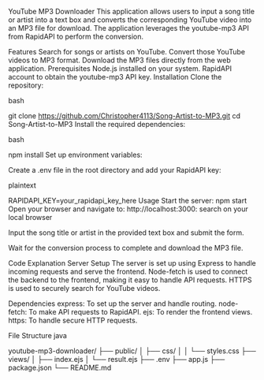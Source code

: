 YouTube MP3 Downloader
This application allows users to input a song title or artist into a text box and converts the corresponding YouTube video into an MP3 file for download. The application leverages the youtube-mp3 API from RapidAPI to perform the conversion.

Features
Search for songs or artists on YouTube.
Convert  those YouTube videos to MP3 format.
Download the MP3 files directly from the web application.
Prerequisites
Node.js installed on your system.
RapidAPI account to obtain the youtube-mp3 API key.
Installation
Clone the repository:

bash

git clone https://github.com/Christopher4113/Song-Artist-to-MP3.git
cd Song-Artist-to-MP3
Install the required dependencies:

bash

npm install
Set up environment variables:

Create a .env file in the root directory and add your RapidAPI key:

plaintext

RAPIDAPI_KEY=your_rapidapi_key_here
Usage
Start the server:
npm start
Open your browser and navigate to:
http://localhost:3000: search on your local browser

Input the song title or artist in the provided text box and submit the form.

Wait for the conversion process to complete and download the MP3 file.

Code Explanation
Server Setup
The server is set up using Express to handle incoming requests and serve the frontend. Node-fetch is used to connect the backend to the frontend, making it easy to handle API requests. HTTPS is used to securely search for YouTube videos.

Dependencies
express: To set up the server and handle routing.
node-fetch: To make API requests to RapidAPI.
ejs: To render the frontend views.
https: To handle secure HTTP requests.

File Structure
java

youtube-mp3-downloader/
├── public/
│   ├── css/
│   │   └── styles.css
├── views/
│   ├── index.ejs
│   └── result.ejs
├── .env
├── app.js
├── package.json
└── README.md
